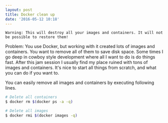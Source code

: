 ```yaml
---
layout: post
title: Docker clean up
date: '2016-05-12 10:18'
---
```


    Warning: This will destroy all your images and containers. It will not be possible to restore them!
    
Problem: You use Docker, but working with it created lots of images and
containers. You want to remove all of them to save disk space. Some times I go
deep in cowboy style development where all I want to do is do things fast. After
this jam session I usually find my place ruined with tons of images and
containers. It's nice to start all things from scratch, and what you can do if
you want to.


You can easily remove all images and containers by executing following lines.


```bash
# Delete all containers
$ docker rm $(docker ps -a -q)
```

```bash
# Delete all images
$ docker rmi $(docker images -q)
```
